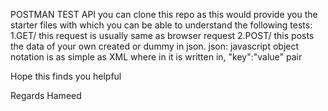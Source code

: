 POSTMAN TEST API
you can clone this repo as this would provide you the starter files with which you can be able to understand the following tests:
    1.GET/ this request is usually same as browser request 
    2.POST/ this posts the data of your own created or dummy in json.
                json: javascript object notation is as simple as XML where in it is written in,
                "key":"value" pair
    
    
    
   Hope this finds you helpful
   
 Regards Hameed
